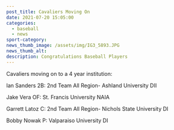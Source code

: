 ```yaml
---
post_title: Cavaliers Moving On
date: 2021-07-20 15:05:00
categories:
  - baseball
  - news
sport-category:
news_thumb_image: /assets/img/IG3_5893.JPG
news_thumb_alt:
description: Congratulations Baseball Players
---
```

Cavaliers moving on to a 4 year institution:

Ian Sanders 2B: 2nd Team All Region- Ashland University DII

Jake Vera OF: St. Francis University NAIA

Garrett Latoz C: 2nd Team All Region- Nichols State University DI

Bobby Nowak P: Valparaiso University DI
